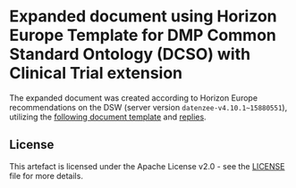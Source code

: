 # Expanded document using Horizon Europe Template for DMP Common Standard Ontology (DCSO) with Clinical Trial extension

The expanded document was created according to Horizon Europe recommendations on the DSW (server version `datenzee-v4.10.1~15880551`), utilizing the [following document template](https://github.com/datenzee/dcso-case-study/tree/main/ct-dcso/dt-horizon-europe) and [replies](https://github.com/datenzee/dcso-case-study/blob/main/ct-dcso/questionnaire/replies.ttl).

## License

This artefact is licensed under the Apache License v2.0 - see the [LICENSE](LICENSE) file for more details.

